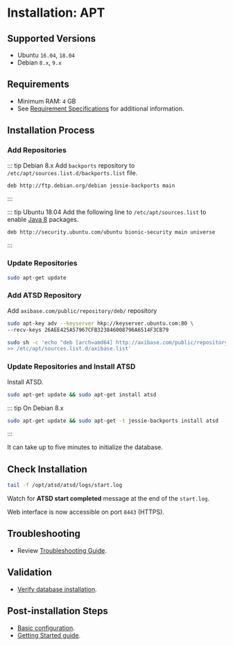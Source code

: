 # Installation: APT

## Supported Versions

* Ubuntu `16.04`, `18.04`
* Debian `8.x`, `9.x`

## Requirements

* Minimum RAM: `4` GB
* See [Requirement Specifications](./requirements.md) for additional information.

## Installation Process

### Add Repositories

<!-- markdownlint-enable MD032 -->
::: tip Debian 8.x
Add `backports` repository to `/etc/apt/sources.list.d/backports.list` file.

```sh
deb http://ftp.debian.org/debian jessie-backports main
```

:::

::: tip Ubuntu 18.04
Add the following line to `/etc/apt/sources.list` to enable [Java 8](https://packages.ubuntu.com/bionic/amd64/openjdk-8-jdk/download) packages.

```ls
deb http://security.ubuntu.com/ubuntu bionic-security main universe
```

:::
<!-- markdownlint-disable MD032 -->

### Update Repositories

```sh
sudo apt-get update
```

### Add ATSD Repository

Add `axibase.com/public/repository/deb/` repository

```sh
sudo apt-key adv --keyserver hkp://keyserver.ubuntu.com:80 \
--recv-keys 26AEE425A57967CFB323846008796A6514F3CB79
```

```sh
sudo sh -c 'echo "deb [arch=amd64] http://axibase.com/public/repository/deb/ ./" \
>> /etc/apt/sources.list.d/axibase.list'
```

### Update Repositories and Install ATSD

Install ATSD.

```sh
sudo apt-get update && sudo apt-get install atsd
```

<!-- markdownlint-enable MD032 -->
::: tip On Debian 8.x

```sh
sudo apt-get update && sudo apt-get -t jessie-backports install atsd
```

:::
<!-- markdownlint-disable MD032 -->

It can take up to five minutes to initialize the database.

## Check Installation

```sh
tail -f /opt/atsd/atsd/logs/start.log
```

Watch for **ATSD start completed** message at the end of the `start.log`.

Web interface is now accessible on port `8443` (HTTPS).

## Troubleshooting

* Review [Troubleshooting Guide](troubleshooting.md).

## Validation

* [Verify database installation](verifying-installation.md).

## Post-installation Steps

* [Basic configuration](post-installation.md).
* [Getting Started guide](../tutorials/getting-started.md).